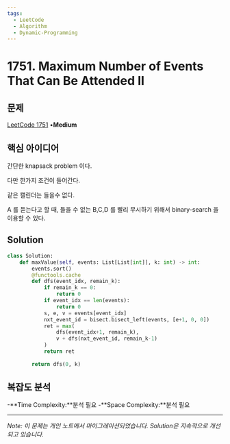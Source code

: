 ```yaml
---
tags:
  - LeetCode
  - Algorithm
  - Dynamic-Programming
---
```


# 1751. Maximum Number of Events That Can Be Attended II

## 문제

[LeetCode 1751](https://leetcode.com/problems/maximum-number-of-events-that-can-be-attended-ii/description/) •**Medium**

## 핵심 아이디어

간단한 knapsack problem 이다.

다만 한가지 조건이 들어간다.

같은 캘린더는 들을수 없다.

A 를 듣는다고 할 때, 들을 수 없는 B,C,D 를 빨리 무시하기 위해서 binary-search 을 이용할 수 있다.

## Solution

```python
class Solution:
    def maxValue(self, events: List[List[int]], k: int) -> int:
        events.sort()
        @functools.cache
        def dfs(event_idx, remain_k):
            if remain_k == 0:
                return 0
            if event_idx == len(events):
                return 0
            s, e, v = events[event_idx]
            nxt_event_id = bisect.bisect_left(events, [e+1, 0, 0])
            ret = max(
                dfs(event_idx+1, remain_k),
                v + dfs(nxt_event_id, remain_k-1)
            )
            return ret
        
        return dfs(0, k)
```

## 복잡도 분석

-**Time Complexity:**분석 필요
-**Space Complexity:**분석 필요

---

*Note: 이 문제는 개인 노트에서 마이그레이션되었습니다. Solution은 지속적으로 개선되고 있습니다.*
